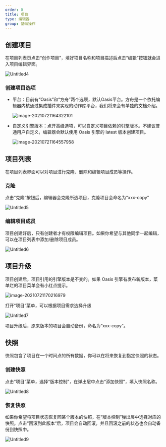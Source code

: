 ```yaml
---
order: 0
title: 项目
type: 编辑器
group: 基础操作
---
```


## 创建项目

在项目列表页点击“创作项目”，填好项目名称和项目描述后点击“编辑”按钮就会进入项目编辑界面。

  ![Untitled4](https://gw.alipayobjects.com/mdn/mybank_yulibao/afts/img/A*GVB1QYtYagEAAAAAAAAAAAAAARQnAQ)

### 创建项目选项

- 平台：目前有“Oasis”和“方舟”两个选项，默认Oasis平台。方舟是一个依托编辑器内核通过集成插件来实现的动作库平台，我们将来会有单独的文档介绍。
  
  ![image-20210721164322101](https://gw.alipayobjects.com/mdn/mybank_yulibao/afts/img/A*7MSdSa1KdbwAAAAAAAAAAAAAARQnAQ)
  
- 自定义引擎版本：点开高级选项，可以自定义项目依赖的引擎版本。不建议普通用户自定义，编辑器会默认使用 Oasis 引擎的 latest 版本创建项目。

  ![image-20210721164557958](https://gw.alipayobjects.com/mdn/mybank_yulibao/afts/img/A*3hLJT7KSok8AAAAAAAAAAAAAARQnAQ)

## 项目列表

在项目列表界面可以对项目进行克隆、删除和编辑项目成员等操作。

### 克隆
点击“克隆”按钮后，编辑器会克隆所选项目，克隆项目会命名为“xxx-copy”

  ![Untitled5](https://gw.alipayobjects.com/mdn/mybank_yulibao/afts/img/A*Tl-5QoTzGckAAAAAAAAAAAAAARQnAQ)

### 编辑项目成员
项目创建好后，只有创建者才有权限编辑项目。如果你希望与其他同学一起编辑，可以在项目列表中添加/删除项目成员。

  ![Untitled6](https://gw.alipayobjects.com/mdn/mybank_yulibao/afts/img/A*GXaTSY5XRiEAAAAAAAAAAAAAARQnAQ)


## 项目升级
项目创建后，项目引用的引擎版本是不变的。如果 Oasis 引擎有发布新版本，菜单烂的项目菜单会有小红点提示。

![image-20210721170216979](https://gw.alipayobjects.com/mdn/mybank_yulibao/afts/img/A*SjgER5VoDn8AAAAAAAAAAAAAARQnAQ)

打开“项目”菜单，可以根据项目需求选择升级

  ![Untitled7](https://gw.alipayobjects.com/mdn/mybank_yulibao/afts/img/A*5wFOSqotxUkAAAAAAAAAAAAAARQnAQ)

项目升级后，原来版本的项目会自动备份，命名为“xxx-copy”。

## 快照
快照包含了项目在一个时间点的所有数据，你可以在将来恢复到指定快照的状态。

### 创建快照
点击“项目”菜单，选择“版本控制”，在弹出层中点击“添加快照”，填入快照名称。

  ![Untitled8](https://gw.alipayobjects.com/mdn/mybank_yulibao/afts/img/A*0SNWTKw1jhcAAAAAAAAAAAAAARQnAQ)

### 恢复快照
如果你希望将项目状态恢复回某个版本的快照，在“版本控制”弹出层中选择对应的快照，点击“回滚到此版本“后，项目会自动回滚，并且回滚之前的状态也会自动备份到快照中。

  ![Untitled9](https://gw.alipayobjects.com/mdn/mybank_yulibao/afts/img/A*SYRSTrmOIsIAAAAAAAAAAAAAARQnAQ)
